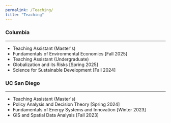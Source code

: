 ```yaml
---
permalink: /Teaching/
title: "Teaching"
---
```


### Columbia
---
* Teaching Assistant (Master's)
*   Fundamentals of Environmental Economics [Fall 2025]
* Teaching Assistant (Undergraduate)
*   Globalization and its Risks [Spring 2025]
*   Science for Sustainable Development [Fall 2024]

### UC San Diego
---
* Teaching Assistant (Master's)
*   Policy Analysis and Decision Theory [Spring 2024]
*   Fundamentals of Energy Systems and Innovation [Winter 2023]
*   GIS and Spatial Data Analysis [Fall 2023]
